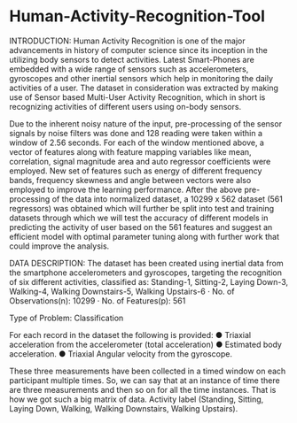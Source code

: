 # Human-Activity-Recognition-Tool
INTRODUCTION:
Human Activity Recognition is one of the major advancements in history of computer science since its inception in the utilizing body sensors to detect activities. Latest Smart-Phones are embedded with a wide range of sensors such as accelerometers, gyroscopes and other inertial sensors which help in monitoring the daily activities of a user. The dataset in consideration was extracted by making use of Sensor based Multi-User Activity Recognition, which in short is recognizing activities of different users using on-body sensors.

Due to the inherent noisy nature of the input, pre-processing of the sensor signals by noise filters was done and 128 reading were taken within a window of 2.56 seconds. For each of the window mentioned above, a vector of features along with feature mapping variables like mean, correlation, signal magnitude area and auto regressor coefficients were employed. New set of features such as energy of different frequency bands, frequency skewness and angle between vectors were also employed to improve the learning performance. After the above pre-processing of the data into normalized dataset, a 10299 x 562 dataset (561 regressors) was obtained which will further be split into test and training datasets through which we will test the accuracy of different models in predicting the activity of user based on the 561 features and suggest an efficient model with optimal parameter tuning along with further work that could improve the analysis.
 
DATA DESCRIPTION:
The dataset has been created using inertial data from the smartphone accelerometers and gyroscopes, targeting the recognition of six different activities, classified as:
 Standing-1, Sitting-2, Laying Down-3, Walking-4, Walking Downstairs-5, Walking Upstairs-6 
·      No. of Observations(n): 10299
·      No. of Features(p): 561

Type of Problem: Classification
 
For each record in the dataset the following is provided:
●	Triaxial acceleration from the accelerometer (total acceleration) 
●	Estimated body acceleration.
●	Triaxial Angular velocity from the gyroscope.

These three measurements have been collected in a timed window on each participant multiple times. So, we can say that at an instance of time there are three measurements and then so on for all the time instances. That is how we got such a big matrix of data.
Activity label (Standing, Sitting, Laying Down, Walking, Walking Downstairs, Walking
Upstairs).
